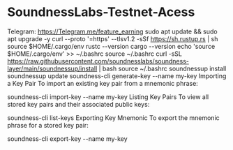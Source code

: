 # SoundnessLabs-Testnet-Acess
Telegram: https://Telegram.me/feature_earning
sudo apt update && sudo apt upgrade -y
curl --proto '=https' --tlsv1.2 -sSf https://sh.rustup.rs | sh
source $HOME/.cargo/env
rustc --version
cargo --version
echo 'source $HOME/.cargo/env' >> ~/.bashrc
source ~/.bashrc
curl -sSL https://raw.githubusercontent.com/soundnesslabs/soundness-layer/main/soundnessup/install | bash
source ~/.bashrc
soundnessup install
soundnessup update
soundness-cli generate-key --name my-key
Importing a Key Pair To import an existing key pair from a mnemonic phrase:

soundness-cli import-key --name my-key
Listing Key Pairs To view all stored key pairs and their associated public keys:

soundness-cli list-keys
Exporting Key Mnemonic To export the mnemonic phrase for a stored key pair:

soundness-cli export-key --name my-key
